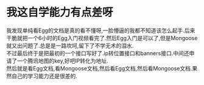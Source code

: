 # 我这自学能力有点差呀

我发现单纯看Egg的文档是真的看不懂呀,一脸懵逼的我都不知道该怎么起手.后来干脆就把一个6小时的Egg入门视频看完了.然后Egg入门是可以了,但是Mongoose就又出问题了.总是是一路坎坷,留下了不学无术的泪水.  
不过最后终于是把最初的一个接口写好了.ip转位置接口和banners接口.中间还申请了一个腾讯地图的key,好吧IP转化为地址.  
然后就是看Egg文档,看Mongoose文档,然后看Egg文档,然后看Mongoose文档.果然自己的学习能力还是很差的.
